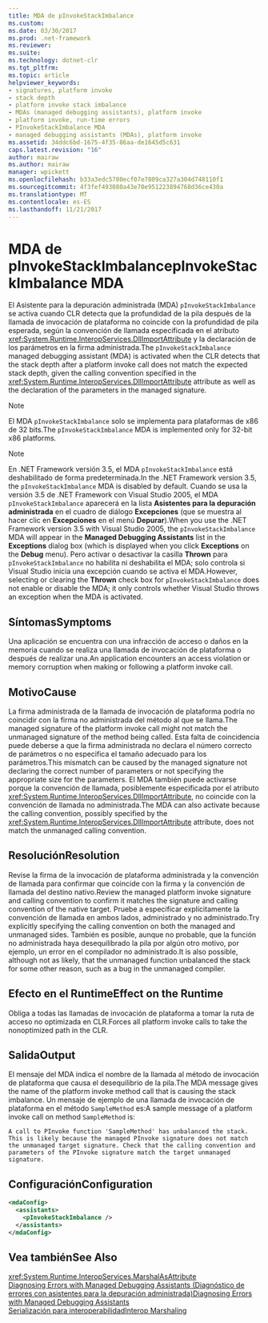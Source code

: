 ```yaml
---
title: MDA de pInvokeStackImbalance
ms.custom: 
ms.date: 03/30/2017
ms.prod: .net-framework
ms.reviewer: 
ms.suite: 
ms.technology: dotnet-clr
ms.tgt_pltfrm: 
ms.topic: article
helpviewer_keywords:
- signatures, platform invoke
- stack depth
- platform invoke stack imbalance
- MDAs (managed debugging assistants), platform invoke
- platform invoke, run-time errors
- PInvokeStackImbalance MDA
- managed debugging assistants (MDAs), platform invoke
ms.assetid: 34ddc6bd-1675-4f35-86aa-de1645d5c631
caps.latest.revision: "16"
author: mairaw
ms.author: mairaw
manager: wpickett
ms.openlocfilehash: b33a3edc5780ecf07e7809ca327a304d748110f1
ms.sourcegitcommit: 4f3fef493080a43e70e951223894768d36ce430a
ms.translationtype: MT
ms.contentlocale: es-ES
ms.lasthandoff: 11/21/2017
---
```

# <a name="pinvokestackimbalance-mda"></a><span data-ttu-id="2e602-102">MDA de pInvokeStackImbalance</span><span class="sxs-lookup"><span data-stu-id="2e602-102">pInvokeStackImbalance MDA</span></span>
<span data-ttu-id="2e602-103">El Asistente para la depuración administrada (MDA) `pInvokeStackImbalance` se activa cuando CLR detecta que la profundidad de la pila después de la llamada de invocación de plataforma no coincide con la profundidad de pila esperada, según la convención de llamada especificada en el atributo <xref:System.Runtime.InteropServices.DllImportAttribute> y la declaración de los parámetros en la firma administrada.</span><span class="sxs-lookup"><span data-stu-id="2e602-103">The `pInvokeStackImbalance` managed debugging assistant (MDA) is activated when the CLR detects that the stack depth after a platform invoke call does not match the expected stack depth, given the calling convention specified in the <xref:System.Runtime.InteropServices.DllImportAttribute> attribute as well as the declaration of the parameters in the managed signature.</span></span>  
  
> [!NOTE]
>  <span data-ttu-id="2e602-104">El MDA `pInvokeStackImbalance` solo se implementa para plataformas de x86 de 32 bits.</span><span class="sxs-lookup"><span data-stu-id="2e602-104">The `pInvokeStackImbalance` MDA is implemented only for 32-bit x86 platforms.</span></span>  
  
> [!NOTE]
>  <span data-ttu-id="2e602-105">En .NET Framework versión 3.5, el MDA `pInvokeStackImbalance` está deshabilitado de forma predeterminada.</span><span class="sxs-lookup"><span data-stu-id="2e602-105">In the .NET Framework version 3.5, the `pInvokeStackImbalance` MDA is disabled by default.</span></span> <span data-ttu-id="2e602-106">Cuando se usa la versión 3.5 de .NET Framework con Visual Studio 2005, el MDA `pInvokeStackImbalance` aparecerá en la lista **Asistentes para la depuración administrada** en el cuadro de diálogo **Excepciones** (que se muestra al hacer clic en **Excepciones** en el menú **Depurar**).</span><span class="sxs-lookup"><span data-stu-id="2e602-106">When you use the .NET Framework version 3.5 with Visual Studio 2005, the `pInvokeStackImbalance` MDA will appear in the **Managed Debugging Assistants** list in the **Exceptions** dialog box (which is displayed when you click **Exceptions** on the **Debug** menu).</span></span> <span data-ttu-id="2e602-107">Pero activar o desactivar la casilla **Thrown** para `pInvokeStackImbalance` no habilita ni deshabilita el MDA; solo controla si Visual Studio inicia una excepción cuando se activa el MDA.</span><span class="sxs-lookup"><span data-stu-id="2e602-107">However, selecting or clearing the **Thrown** check box for `pInvokeStackImbalance` does not enable or disable the MDA; it only controls whether Visual Studio throws an exception when the MDA is activated.</span></span>  
  
## <a name="symptoms"></a><span data-ttu-id="2e602-108">Síntomas</span><span class="sxs-lookup"><span data-stu-id="2e602-108">Symptoms</span></span>  
 <span data-ttu-id="2e602-109">Una aplicación se encuentra con una infracción de acceso o daños en la memoria cuando se realiza una llamada de invocación de plataforma o después de realizar una.</span><span class="sxs-lookup"><span data-stu-id="2e602-109">An application encounters an access violation or memory corruption when making or following a platform invoke call.</span></span>  
  
## <a name="cause"></a><span data-ttu-id="2e602-110">Motivo</span><span class="sxs-lookup"><span data-stu-id="2e602-110">Cause</span></span>  
 <span data-ttu-id="2e602-111">La firma administrada de la llamada de invocación de plataforma podría no coincidir con la firma no administrada del método al que se llama.</span><span class="sxs-lookup"><span data-stu-id="2e602-111">The managed signature of the platform invoke call might not match the unmanaged signature of the method being called.</span></span>  <span data-ttu-id="2e602-112">Esta falta de coincidencia puede deberse a que la firma administrada no declara el número correcto de parámetros o no especifica el tamaño adecuado para los parámetros.</span><span class="sxs-lookup"><span data-stu-id="2e602-112">This mismatch can be caused by the managed signature not declaring the correct number of parameters or not specifying the appropriate size for the parameters.</span></span>  <span data-ttu-id="2e602-113">El MDA también puede activarse porque la convención de llamada, posiblemente especificada por el atributo <xref:System.Runtime.InteropServices.DllImportAttribute>, no coincide con la convención de llamada no administrada.</span><span class="sxs-lookup"><span data-stu-id="2e602-113">The MDA can also activate because the calling convention, possibly specified by the <xref:System.Runtime.InteropServices.DllImportAttribute> attribute, does not match the unmanaged calling convention.</span></span>  
  
## <a name="resolution"></a><span data-ttu-id="2e602-114">Resolución</span><span class="sxs-lookup"><span data-stu-id="2e602-114">Resolution</span></span>  
 <span data-ttu-id="2e602-115">Revise la firma de la invocación de plataforma administrada y la convención de llamada para confirmar que coincide con la firma y la convención de llamada del destino nativo.</span><span class="sxs-lookup"><span data-stu-id="2e602-115">Review the managed platform invoke signature and calling convention to confirm it matches the signature and calling convention of the native target.</span></span>  <span data-ttu-id="2e602-116">Pruebe a especificar explícitamente la convención de llamada en ambos lados, administrado y no administrado.</span><span class="sxs-lookup"><span data-stu-id="2e602-116">Try explicitly specifying the calling convention on both the managed and unmanaged sides.</span></span> <span data-ttu-id="2e602-117">También es posible, aunque no probable, que la función no administrada haya desequilibrado la pila por algún otro motivo, por ejemplo, un error en el compilador no administrado.</span><span class="sxs-lookup"><span data-stu-id="2e602-117">It is also possible, although not as likely, that the unmanaged function unbalanced the stack for some other reason, such as a bug in the unmanaged compiler.</span></span>  
  
## <a name="effect-on-the-runtime"></a><span data-ttu-id="2e602-118">Efecto en el Runtime</span><span class="sxs-lookup"><span data-stu-id="2e602-118">Effect on the Runtime</span></span>  
 <span data-ttu-id="2e602-119">Obliga a todas las llamadas de invocación de plataforma a tomar la ruta de acceso no optimizada en CLR.</span><span class="sxs-lookup"><span data-stu-id="2e602-119">Forces all platform invoke calls to take the nonoptimized path in the CLR.</span></span>  
  
## <a name="output"></a><span data-ttu-id="2e602-120">Salida</span><span class="sxs-lookup"><span data-stu-id="2e602-120">Output</span></span>  
 <span data-ttu-id="2e602-121">El mensaje del MDA indica el nombre de la llamada al método de invocación de plataforma que causa el desequilibrio de la pila.</span><span class="sxs-lookup"><span data-stu-id="2e602-121">The MDA message gives the name of the platform invoke method call that is causing the stack imbalance.</span></span>  <span data-ttu-id="2e602-122">Un mensaje de ejemplo de una llamada de invocación de plataforma en el método `SampleMethod` es:</span><span class="sxs-lookup"><span data-stu-id="2e602-122">A sample message of a platform invoke call on method `SampleMethod` is:</span></span>  
  
```  
A call to PInvoke function 'SampleMethod' has unbalanced the stack.   
This is likely because the managed PInvoke signature does not match   
the unmanaged target signature. Check that the calling convention and   
parameters of the PInvoke signature match the target unmanaged signature.  
```  
  
## <a name="configuration"></a><span data-ttu-id="2e602-123">Configuración</span><span class="sxs-lookup"><span data-stu-id="2e602-123">Configuration</span></span>  
  
```xml  
<mdaConfig>  
  <assistants>  
    <pInvokeStackImbalance />  
  </assistants>  
</mdaConfig>  
```  
  
## <a name="see-also"></a><span data-ttu-id="2e602-124">Vea también</span><span class="sxs-lookup"><span data-stu-id="2e602-124">See Also</span></span>  
 <xref:System.Runtime.InteropServices.MarshalAsAttribute>  
 [<span data-ttu-id="2e602-125">Diagnosing Errors with Managed Debugging Assistants (Diagnóstico de errores con asistentes para la depuración administrada)</span><span class="sxs-lookup"><span data-stu-id="2e602-125">Diagnosing Errors with Managed Debugging Assistants</span></span>](../../../docs/framework/debug-trace-profile/diagnosing-errors-with-managed-debugging-assistants.md)  
 [<span data-ttu-id="2e602-126">Serialización para interoperabilidad</span><span class="sxs-lookup"><span data-stu-id="2e602-126">Interop Marshaling</span></span>](../../../docs/framework/interop/interop-marshaling.md)
